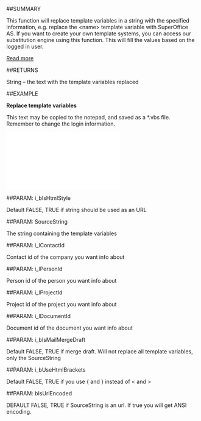 
##SUMMARY


This function will replace template variables in a string with the specified information, e.g. replace the &lt;name&gt; template variable <NAME>with SuperOffice AS. If you want to create your own template systems, you can access our substitution engine using this function. This will fill the values based on the logged in user.


<A href="guideTemplateVariables.html">Read more</A>



##RETURNS

String – the text with the template variables replaced


##EXAMPLE

**Replace template variables**

This text may be copied to the notepad, and saved as a *.vbs file. Remember to change the login information.

![](..\..\Examples\vbs\Database.SubstituteTemplateVars.vbs.txt)


##PARAM: i_bIsHtmlStyle

Default FALSE, TRUE if string should be used as an URL


##PARAM: SourceString

The string containing the template variables


##PARAM: i_lContactId

Contact id of the company you want info about


##PARAM: i_lPersonId

Person id of the person you want info about


##PARAM: i_lProjectId

Project id of the project you want info about


##PARAM: i_lDocumentId

Document id of the document you want info about


##PARAM: i_bIsMailMergeDraft

Default FALSE, TRUE if merge draft. Will not replace all template variables, only the SourceString


##PARAM: i_bUseHtmlBrackets

Default FALSE, TRUE if you use { and } instead of &lt; and &gt;


##PARAM: bIsUrlEncoded

DEFAULT FALSE, TRUE if SourceString is an url. If true you will get ANSI encoding.

